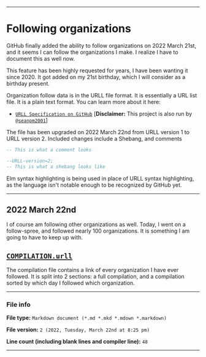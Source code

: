 
***

# Following organizations

GitHub finally added the ability to follow organizations on 2022 March 21st, and it seems I can follow the organizations I make. I realize I have to document this as well now.

This feature has been highly requested for years, I have been wanting it since 2020. It got added on my 21st birthday, which I will consider as a birthday present.

Organization follow data is in the URLL file format. It is essentially a URL list file. It is a plain text format. You can learn more about it here:

- [`URLL Specification on GitHub`](https://github.com/URLL-Specification/) [**Disclaimer:** This project is also run by [`@seanpm2001`](https://github.com/seanpm2001/)]

The file has been upgraded on 2022 March 22nd from URLL version 1 to URLL version 2. Included changes include a Shebang, and comments

```elm
-- This is what a comment looks
```

```elm
--URLL-version=2;
-- This is what a shebang looks like
```

Elm syntax highlighting is being used in place of URLL syntax highlighting, as the language isn't notable enough to be recognized by GitHub yet.

***

## 2022 March 22nd

I of course am following other organizations as well. Today, I went on a follow-spree, and followed nearly 100 organizations. It is something I am going to have to keep up with.

## [`COMPILATION.urll`](/Follows/COMPILATION.urll)

The compilation file contains a link of every organization I have ever followed. It is split into 2 sections: a full compilation, and a compilation sorted by which day I followed which organization.

***

### File info

**File type:** `Markdown document (*.md *.mkd *.mdown *.markdown)`

**File version:** `2 (2022, Tuesday, March 22nd at 8:25 pm)`

**Line count (including blank lines and compiler line):** `48`

***
